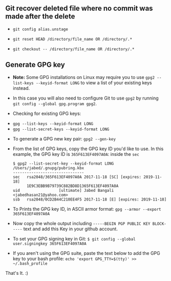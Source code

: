 ## Git recover deleted file where no commit was made after the delete
+ `git config alias.unstage`

+ `git reset HEAD /directory/file_name OR /directory/.*`

+ `git checkout -- /directory/file_name OR /directory/.*`

## Generate GPG key
+ **Note:** Some GPG installations on Linux may require you to use `gpg2 --list-keys --keyid-format LONG` to view a list of your existing keys instead.

+ In this case you will also need to configure Git to use `gpg2` by running `git config --global gpg.program gpg2`.

+ Checking for existing GPG keys:
 - `gpg --list-keys --keyid-format LONG`
 - `gpg --list-secret-keys --keyid-format LONG`

+ To generate a GPG new key pair: `gpg2 --gen-key`

+ From the list of GPG keys, copy the GPG key ID you'd like to use. In this example, the GPG key ID is `365F613EF4097A0A`: inside the `sec`

  ```
  $ gpg2 --list-secret-key --keyid-format LONG
  /Users/jabed/.gnupg/pubring.kbx
  -------------------------------
  sec   rsa2048/365F613EF4097A0A 2017-11-18 [SC] [expires: 2019-11-18]
        1E9C3EBB9B79739C882BD8D1365F613EF4097A0A
  uid                 [ultimate] Jabed Bangali <jabedhasan21@yahoo.com>
  ssb   rsa2048/0CD2B44C210EE4F5 2017-11-18 [E] [expires: 2019-11-18]
  ```

+ To Prints the GPG key ID, in ASCII armor format: `gpg --armor --export 365F613EF4097A0A`

+ Now copy the whole output including `-----BEGIN PGP PUBLIC KEY BLOCK-----` text and add this Key in your github account.

+ To set your GPG signing key in Git:
 `$ git config --global user.signingkey 365F613EF4097A0A`

+ If you aren't using the GPG suite, paste the text below to add the GPG key to your bash profile: `echo 'export GPG_TTY=$(tty)' >> ~/.bash_profile`

That's It. :)
